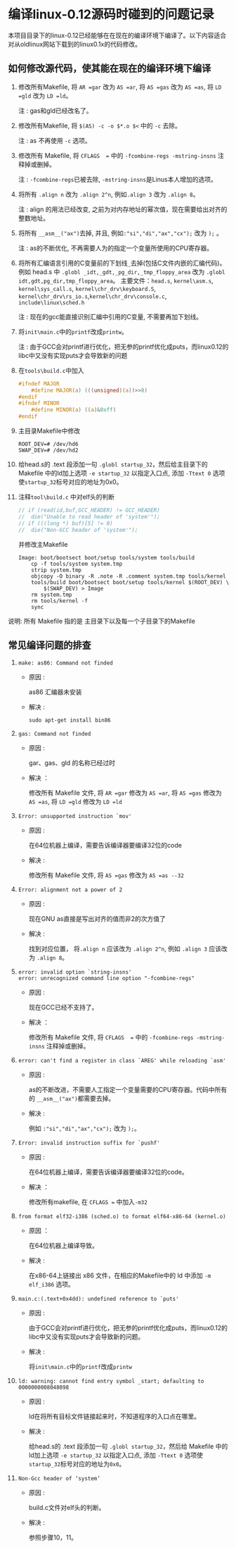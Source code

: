 # 编译linux-0.12源码时碰到的问题记录

本项目目录下的linux-0.12已经能够在在现在的编译环境下编译了。以下内容适合对从oldlinux网站下载到的linux0.1x的代码修改。

## 如何修改源代码，使其能在现在的编译环境下编译

1. 修改所有Makefile, 将 `AR =gar` 改为 `AS =ar`, 将 `AS =gas` 改为 `AS =as`, 将 `LD =gld` 改为 `LD =ld`。

    注 : gas和gld已经改名了。

2. 修改所有Makefile, 将 ```$(AS) -c -o $*.o $<``` 中的 `-c` 去除。

    注 : as 不再使用 `-c` 选项。

3. 修改所有 Makefile, 将 `CFLAGS  =` 中的 `-fcombine-regs -mstring-insns` 注释掉或删掉。

    注 : `-fcombine-regs`已被去除, `-mstring-insns`是Linus本人增加的选项。

4. 将所有 `.align n` 改为 `.align 2^n`, 例如`.align 3` 改为 `.align 8`。

    注 : align 的用法已经改变, 之前为对内存地址的幂次值，现在需要给出对齐的整数地址。

5. 将所有 ```__asm__("ax")```去掉, 并且, 例如```:"si","di","ax","cx");``` 改为 ```);``` 。

    注 : as的不断优化, 不再需要人为的指定一个变量所使用的CPU寄存器。

6. 将所有汇编语言引用的C变量前的下划线`_`去掉(包括C文件内嵌的汇编代码)。例如 head.s 中 `.globl _idt,_gdt,_pg_dir,_tmp_floppy_area` 改为 `.globl idt,gdt,pg_dir,tmp_floppy_area`。
    主要文件：`head.s`, `kernel\asm.s`, `kernel\sys_call.s`, `kernel\chr_drv\keyboard.S`, `kernel\chr_drv\rs_io.s`,`kernel\chr_drv\console.c`, `include\linux\sched.h`

    注 : 现在的gcc能直接识别汇编中引用的C变量, 不需要再加下划线。

7. 将`init\main.c`中的`printf`改成`printw`。

    注 : 由于GCC会对printf进行优化，把无参的printf优化成puts，而linux0.12的libc中又没有实现puts才会导致新的问题

8. 在`tools\build.c`中加入

    ```c
    #ifndef MAJOR
        #define MAJOR(a) (((unsigned)(a))>>8)
    #endif
    #ifndef MINOR
        #define MINOR(a) ((a)&0xff)
    #endif
    ```

9. 主目录Makefile中修改

    ```
    ROOT_DEV=# /dev/hd6
    SWAP_DEV=# /dev/hd2
    ```

10. 给head.s的 .text 段添加一句 `.globl startup_32`，然后给主目录下的 Makefile 中的ld加上选项 `-e startup_32` 以指定入口点, 添加 `-Ttext 0` 选项使`startup_32`标号对应的地址为0x0。

11. 注释`tool\build.c` 中对elf头的判断

    ```c
	// if (read(id,buf,GCC_HEADER) != GCC_HEADER)
	// 	die("Unable to read header of 'system'");
	// if (((long *) buf)[5] != 0)
	// 	die("Non-GCC header of 'system'");
    ```

    并修改主Makefile

    ```
    Image: boot/bootsect boot/setup tools/system tools/build
        cp -f tools/system system.tmp
        strip system.tmp
        objcopy -O binary -R .note -R .comment system.tmp tools/kernel
        tools/build boot/bootsect boot/setup tools/kernel $(ROOT_DEV) \
            $(SWAP_DEV) > Image
        rm system.tmp
        rm tools/kernel -f
        sync
    ```


说明: 所有 Makefile 指的是 主目录下以及每一个子目录下的Makefile

## 常见编译问题的排查

1. ```make: as86: Command not finded```

    - 原因 : 
    
        as86 汇编器未安装

    - 解决 : 

        ```shell
        sudo apt-get install bin86
        ```

2. ```gas: Command not finded```

    - 原因 : 
    
        gar、gas、gld 的名称已经过时

    - 解决 ：
        
        修改所有 Makefile 文件, 将 `AR =gar` 修改为 `AS =ar`, 将 `AS =gas` 修改为 `AS =as`, 将 `LD =gld` 修改为 `LD =ld`

3. ```Error: unsupported instruction `mov'```

    - 原因 :

        在64位机器上编译，需要告诉编译器要编译32位的code

    - 解决 :

        修改所有 Makefile 文件, 将 `AS =gas` 修改为 `AS =as --32`

4. ```Error: alignment not a power of 2```

    - 原因 : 

        现在GNU as直接是写出对齐的值而非2的次方值了

    - 解决 : 

        找到对应位置， 将`.align n` 应该改为 `.align 2^n`, 例如 `.align 3` 应该改为 `.align 8`。

5. ```error: invalid option `string-insns'```  
```error: unrecognized command line option "-fcombine-regs"```

    - 原因 : 

        现在GCC已经不支持了。

    - 解决 ：

        修改所有 Makefile 文件, 将 `CFLAGS  =` 中的 `-fcombine-regs -mstring-insns` 注释掉或删掉。

6. ```error: can't find a register in class `AREG' while reloading `asm'```

    - 原因 : 

        as的不断改进，不需要人工指定一个变量需要的CPU寄存器。代码中所有的 `__asm__("ax")`都需要去掉。

    - 解决 :

        例如 ```:"si","di","ax","cx");``` 改为 ```);```。

7. ```Error: invalid instruction suffix for `pushf'```

    - 原因 : 

        在64位机器上编译，需要告诉编译器要编译32位的code。

    - 解决 ：

        修改所有makefile, 在 `CFLAGS =` 中加入`-m32`

8. ```from format elf32-i386 (sched.o) to format elf64-x86-64 (kernel.o)```

    - 原因 ：
    
        在64位机器上编译导致。

    - 解决 : 
    
        在x86-64上链接出 x86 文件，在相应的Makefile中的 ld 中添加 `-m elf_i386` 选项。

9. ```main.c:(.text+0x4dd): undefined reference to `puts'```

    - 原因 : 
    
        由于GCC会对printf进行优化，把无参的printf优化成puts，而linux0.12的libc中又没有实现puts才会导致新的问题。

    - 解决 : 
    
        将`init\main.c`中的`printf`改成`printw`

10. ```ld: warning: cannot find entry symbol _start; defaulting to 0000000008048098```

    - 原因 : 
    
        ld在将所有目标文件链接起来时，不知道程序的入口点在哪里。

    - 解决 : 
    
        给head.s的 .text 段添加一句 `.globl startup_32`，然后给 Makefile 中的ld加上选项 `-e startup_32` 以指定入口点, 添加 `-Ttext 0` 选项使`startup_32`标号对应的地址为`0x0`。

11. `Non-Gcc header of ‘system’`

    - 原因 : 
    
        build.c文件对elf头的判断。

    - 解决 : 
    
        参照步骤10，11。